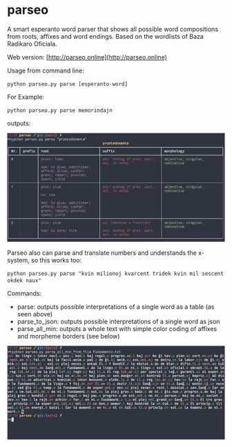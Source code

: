 # parseo
A smart esperanto word parser that shows all possible word compositions from roots, affixes and word endings. 
Based on the wordlists of Baza Radikaro Oficiala.

Web version: [http://parseo.online](http://parseo.online)

Usage from command line: 
    
    python parseo.py parse [esperanto-word]
    
For Example:
  
    python parseo.py parse memorindajn

outputs:

![Screenshot of table output](Screenshot2.png)

Parseo also can parse and translate numbers and understands the x-system, so this works too:

    python parseo.py parse "kvin milionoj kvarcent tridek kvin mil sescent okdek naux"

Commands:

- parse: outputs possible interpretations of a single word as a table (as seen above)
- parse_to_json: outputs possible interpretations of a single word as json
- parse_all_min: outputs a whole text with simple color coding of affixes and morpheme borders (see below)

![Screenshot of color coded text](Screenshot1.png)

